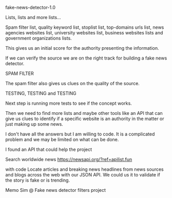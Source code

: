 fake-news-detector-1.0

Lists, lists and more lists...

Spam filter list, quality keyword list, stoplist list,
top-domains urls list, news agencies websites list, university
websites list, business websites lists and government
organizations lists.

This gives us an initial score for the authority presenting
the information.

If we can verify the source we are on the right
track for building a fake news detector.

SPAM FILTER

The spam filter also gives us clues on the quality of the source.

TESTING, TESTING and TESTING

Next step is running more tests to see if the concept works.

Then we need to find more lists and maybe other tools like
an API that can give  us clues to identify if a specific website
is an authority in the matter or just making up some news.

I don't have all the answers but I am willing to code. It is a
complicated problem and we may be limited on what can be done.

I found an API that could help the project 

Search worldwide news 
https://newsapi.org/?ref=apilist.fun

with code Locate articles and breaking news headlines from news 
sources and blogs across the web with our JSON API. We could us 
it to validate if the story is fake or is trending.

Memo Sim @ Fake news detector filters project
